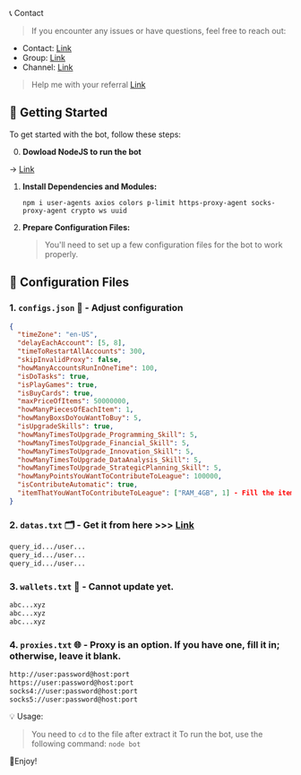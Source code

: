 📞 Contact

> If you encounter any issues or have questions, feel free to reach out:

- Contact: [Link](t.me/MeoMunDep)
- Group: [Link](t.me/KeoAirDropFreeNe)
- Channel: [Link](t.me/KeoAirDropFreeNee)

> Help me with your referral [Link](https://t.me/DePIN_Alliance_Bot/play?startapp=OdZUfRzp80)

## 🚀 Getting Started

To get started with the bot, follow these steps:

0. **Dowload NodeJS to run the bot**

-> [Link](https://t.me/KeoAirDropFreeNe/257/1462)

1. **Install Dependencies and Modules:**

   ```
   npm i user-agents axios colors p-limit https-proxy-agent socks-proxy-agent crypto ws uuid
   ```

2. **Prepare Configuration Files:**

   > You'll need to set up a few configuration files for the bot to work properly.

## 📁 Configuration Files

### 1. `configs.json` 📜 - Adjust configuration

```json
{
  "timeZone": "en-US",
  "delayEachAccount": [5, 8],
  "timeToRestartAllAccounts": 300,
  "skipInvalidProxy": false,
  "howManyAccountsRunInOneTime": 100,
  "isDoTasks": true,
  "isPlayGames": true,
  "isBuyCards": true,
  "maxPriceOfItems": 50000000,
  "howManyPiecesOfEachItem": 1,
  "howManyBoxsDoYouWantToBuy": 5,
  "isUpgradeSkills": true,
  "howManyTimesToUpgrade_Programming_Skill": 5,
  "howManyTimesToUpgrade_Financial_Skill": 5,
  "howManyTimesToUpgrade_Innovation_Skill": 5,
  "howManyTimesToUpgrade_DataAnalysis_Skill": 5,
  "howManyTimesToUpgrade_StrategicPlanning_Skill": 5,
  "howManyPointsYouWantToContributeToLeague": 100000,
  "isContributeAutomatic": true,
  "itemThatYouWantToContributeToLeague": ["RAM_4GB", 1] - Fill the item's code and number of item, find number code in items.json file.
}

```

### 2. `datas.txt` 🗂️ - Get it from here >>> [Link](https://t.me/KeoAirDropFreeNe/257/6879)

```txt
query_id.../user...
query_id.../user...
query_id.../user...
```

### 3. `wallets.txt` 💼 - Cannot update yet.

```txt - wallet address
abc...xyz
abc...xyz
abc...xyz
```

### 4. `proxies.txt` 🌐 - Proxy is an option. If you have one, fill it in; otherwise, leave it blank.

```txt
http://user:password@host:port
https://user:password@host:port
socks4://user:password@host:port
socks5://user:password@host:port
```

💡 Usage:

> You need to `cd` to the file after extract it
> To run the bot, use the following command: `node bot`

🎇Enjoy!
